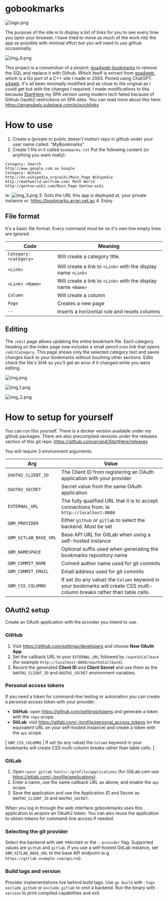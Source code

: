 # gobookmarks

![logo.png](logo.png)

The purpose of the site is to display a list of links for you to see every time you open your browser. I have tried to 
move as much of the work into the app as possible with minimal effort but you will need to use github occasionally.

![img_4.png](media/img_4.png)

This project is a converstion of a project: [goa4web-bookmarks](https://github.com/arran4/goa4web-bookmarks) to remove
the SQL and replace it with Github. Which itself is extract from [goa4web](https://github.com/arran4/goa4web), which is
a Go port of a C++ site I made in 2003. Ported using ChatGPT: [a4web](https://github.com/arran4/a4web). It's all been
minimally modified and as close to the original as I could get but with the changes I required. I made modifications to
this because [StartHere](https://github.com/arran4/StartHere) my SPA version using modern tech failed because of Github
Oauth2 restrictions on SPA sites. You can read more about this here: https://arranubels.substack.com/p/quicklinks

# How to use

1. Create a (private or public doesn't matter) repo in github under your user name called: "MyBookmarks"
2. Create 1 file in it called `bookmarks.txt` Put the following content (or anything you want really):
```text
Category: Search
http://www.google.com.au Google
Category: Wikies
http://en.wikipedia.org/wiki/Main_Page Wikipedia
http://mathworld.wolfram.com/ Math World
http://gentoo-wiki.com/Main_Page Gentoo-wiki
```
Ie:
![img_3.png](media/img_3.png)
3. Goto the URL this app is deployed at, your private instance or: https://bookmarks.arran.net.au
4. Enjoy

## File format

It's a basic file format. Every command must be on it's own line empty lines are ignored.

| Code                   | Meaning                                                      |
|------------------------|--------------------------------------------------------------|
| `Category: <category>` | Will create a category title.                                |
| `<Link>`               | Will create a link to `<Link>` with the display name `<Link>` |
| `<Link> <Name>`        | Will create a link to `<Link>` with the display name `<Name>` |
| `Column`               | Will create a column                                         |
| `Page`                 | Creates a new page |
| `--`                   | Inserts a horizontal rule and resets columns |

## Editing

The `/edit` page allows updating the entire bookmark file.
Each category heading on the index page now includes a small pencil icon
link that opens `/editCategory`. This page shows only the selected
category text and saves changes back to your bookmarks without touching
other sections. Edits check the file's SHA so you'll get an error if it
changed while you were editing.

![img.png](media/img.png)

![img_1.png](media/img_1.png)

![img_2.png](media/img_2.png)

# How to setup for yourself

You can run this yourself. There is a docker version available under my github packages. There are also precompiled versions
under the releases section of this git repo: https://github.com/arran4/StartHere/releases

You will require 3 environment arguments:

| Arg | Value                                                                                            |
| --- |--------------------------------------------------------------------------------------------------|
| `OAUTH2_CLIENT_ID` | The Client ID from registering an OAuth application with your provider |
| `OAUTH2_SECRET` | Secret value from the same OAuth application |
| `EXTERNAL_URL` | The fully qualified URL that it is to accept connections from. Ie `http://localhost:8080`        |
| `GBM_PROVIDER` | Either `github` or `gitlab` to select the backend. Must be set |
| `GBM_GITLAB_BASE_URL` | Base API URL for GitLab when using a self-hosted instance |
| `GBM_NAMESPACE` | Optional suffix used when generating the bookmarks repository name |
| `GBM_COMMIT_NAME` | Commit author name used for git commits |
| `GBM_COMMIT_EMAIL` | Email address used for git commits |
| `GBM_CSS_COLUMNS` | If set (to any value) the `Column` keyword in your bookmarks will create CSS multi-column breaks rather than table cells. |

## OAuth2 setup

Create an OAuth application with the provider you intend to use.

### GitHub

1. Visit <https://github.com/settings/developers> and choose **New OAuth App**.
2. Set the callback URL to your `EXTERNAL_URL` followed by `/oauth2Callback` (for
   example `http://localhost:8080/oauth2Callback`).
3. Record the generated **Client ID** and **Client Secret** and use them as the
   `OAUTH2_CLIENT_ID` and `OAUTH2_SECRET` environment variables.
### Personal access tokens

If you need a token for command-line testing or automation you can create a
personal access token with your provider:

- **GitHub**: open <https://github.com/settings/tokens> and generate a token with
  the `repo` scope.
- **GitLab**: visit <https://gitlab.com/-/profile/personal_access_tokens> (or the
  equivalent URL on your self-hosted instance) and create a token with the `api`
  scope.

| `GBM_CSS_COLUMNS` | If set (to any value) the `Column` keyword in your bookmarks will create CSS multi-column breaks rather than table cells. |

### GitLab

1. Open `<your gitlab host>/-/profile/applications` (for GitLab.com use
   <https://gitlab.com/-/profile/applications>).
2. Enter a name, use the same callback URL as above, and enable the `api` scope.
3. Save the application and use the Application ID and Secret as
   `OAUTH2_CLIENT_ID` and `OAUTH2_SECRET`.

When you log in through the web interface gobookmarks uses this application to
acquire an OAuth2 token. You can also reuse the application to obtain tokens for
command-line access if needed.

### Selecting the git provider

Select the backend with `GBM_PROVIDER` or the `--provider` flag. Supported
values are `github` and `gitlab`. If you use a self-hosted GitLab instance,
set `GBM_GITLAB_BASE_URL` to the base API endpoint
(e.g. `https://gitlab.example.com/api/v4`).

### Build tags and version

Provider implementations live behind build tags. Use `go build` with
`-tags exclude_github` or `exclude_gitlab` to omit a backend.
Run the binary with `-version` to print compiled capabilities and exit.

